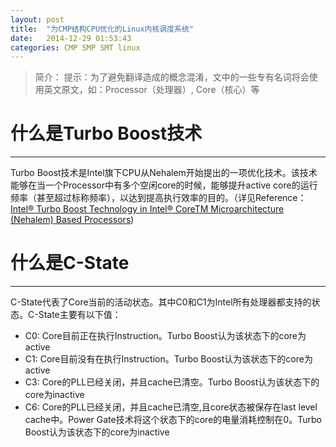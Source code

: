 ```yaml
---
layout: post
title:  "为CMP结构CPU优化的Linux内核调度系统"
date:   2014-12-29 01:53:43
categories: CMP SMP SMT linux
---
```


>简介：
提示：为了避免翻译造成的概念混淆，文中的一些专有名词将会使用英文原文，如：Processor（处理器）, Core（核心）等


# 什么是Turbo Boost技术
---

Turbo Boost技术是Intel旗下CPU从Nehalem开始提出的一项优化技术。该技术能够在当一个Processor中有多个空闲core的时候，能够提升active core的运行频率（甚至超过标称频率），以达到提高执行效率的目的。（详见Reference：[Intel® Turbo Boost Technology in Intel® CoreTM Microarchitecture (Nehalem) Based Processors](http://files.shareholder.com/downloads/INTC/0x0x348508/C9259E98-BE06-42C8-A433-E28F64CB8EF2/TurboBoostWhitePaper.pdf))


# 什么是C-State
---

C-State代表了Core当前的活动状态。其中C0和C1为Intel所有处理器都支持的状态。C-State主要有以下值：

- C0: Core目前正在执行Instruction。Turbo Boost认为该状态下的core为active
- C1: Core目前没有在执行Instruction。Turbo Boost认为该状态下的core为active
- C3: Core的PLL已经关闭，并且cache已清空。Turbo Boost认为该状态下的core为inactive
- C6: Core的PLL已经关闭，并且cache已清空,且core状态被保存在last level cache中。Power Gate技术将这个状态下的core的电量消耗控制在0。Turbo Boost认为该状态下的core为inactive














